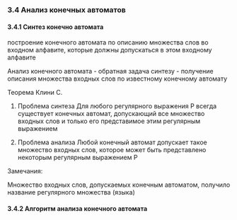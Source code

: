 ### 3.4 Анализ конечных автоматов

#### 3.4.1 Синтез конечно автомата 
построение конечного автомата по описанию множества слов во входном алфавите, которые должны допускаться в этом входному алфавите

Анализ конечного автомата - обратная задача синтезу - получение описания множества входных слов по известному конечному автомату

Теорема Клини С. 
1) Проблема синтеза
Для любого регулярного выражения Р всегда существует конечных автомат, допускающий все множество входных слов и только его представимое этим регулярным выражением

2) Проблема анализа
Любой конечный автомат допускает такое множество входных слов, которое может быть представлено некоторым регулярным выражением Р

Замечания:

Множество входных слов, допускаемых конечным автоматом, получило название регулярного множества (языка)
#### 3.4.2 Алгоритм анализа конечного автомата

